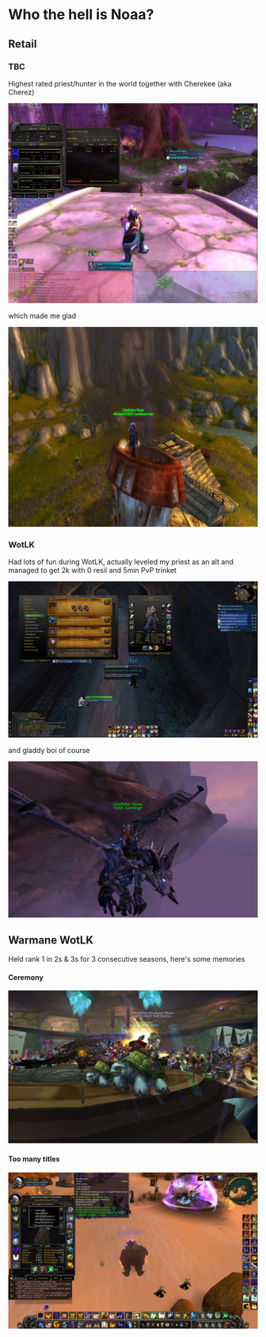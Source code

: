 # Who the hell is Noaa?

## Retail

### TBC

Highest rated priest/hunter in the world together with Cherekee (aka Cherez)

<img src="/assets/wow-8.jpg" />

which made me glad

<img src="/assets/wow-6.bmp" />

### WotLK

Had lots of fun during WotLK, actually leveled my priest as an alt and managed to get 2k with 0 resil and 5min PvP trinket

<img src="/assets/wow-7.jpg" />

and gladdy boi of course

<img src="/assets/wow-5.jpg" />

## Warmane WotLK

Held rank 1 in 2s & 3s for 3 consecutive seasons, here's some memories

#### Ceremony

<img src="/assets/wow-2.jpg" />

#### Too many titles

<img src="/assets/wow-4.jpg" />
